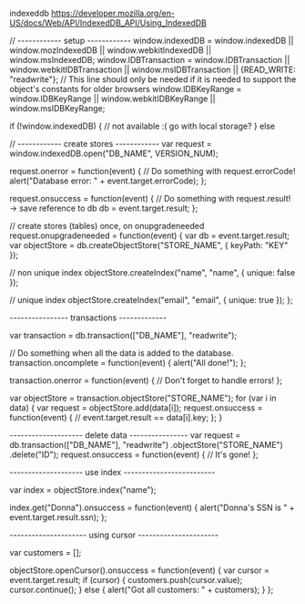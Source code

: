 indexeddb
https://developer.mozilla.org/en-US/docs/Web/API/IndexedDB_API/Using_IndexedDB

// ------------ setup ------------
window.indexedDB = window.indexedDB || window.mozIndexedDB || window.webkitIndexedDB || window.msIndexedDB;
window.IDBTransaction = window.IDBTransaction || window.webkitIDBTransaction || window.msIDBTransaction || {READ_WRITE: "readwrite"}; // This line should only be needed if it is needed to support the object's constants for older browsers
window.IDBKeyRange = window.IDBKeyRange || window.webkitIDBKeyRange || window.msIDBKeyRange;

if (!window.indexedDB) {
    // not available :( go with local storage?
}
else

// ------------ create stores ------------
var request = window.indexedDB.open("DB_NAME", VERSION_NUM);

request.onerror = function(event) {
  // Do something with request.errorCode!
  alert("Database error: " + event.target.errorCode);
};

request.onsuccess = function(event) {
  // Do something with request.result! -> save reference to db
  db = event.target.result;
};

// create stores (tables) once, on onupgradeneeded
request.onupgradeneeded = function(event) {
  var db = event.target.result;
  var objectStore = db.createObjectStore("STORE_NAME", { keyPath: "KEY" });

  // non unique index
  objectStore.createIndex("name", "name", { unique: false });

  // unique index
  objectStore.createIndex("email", "email", { unique: true });
};


---------------- transactions -------------

var transaction = db.transaction(["DB_NAME"], "readwrite");

// Do something when all the data is added to the database.
transaction.oncomplete = function(event) {
  alert("All done!");
};

transaction.onerror = function(event) {
  // Don't forget to handle errors!
};

var objectStore = transaction.objectStore("STORE_NAME");
for (var i in data) {
  var request = objectStore.add(data[i]);
  request.onsuccess = function(event) {
    // event.target.result == data[i].key;
  };
}


-------------------- delete data ----------------
var request = db.transaction(["DB_NAME"], "readwrite")
                .objectStore("STORE_NAME")
                .delete("ID");
request.onsuccess = function(event) {
  // It's gone!
};

-------------------- use index -------------------------

var index = objectStore.index("name");

index.get("Donna").onsuccess = function(event) {
  alert("Donna's SSN is " + event.target.result.ssn);
};

--------------------- using cursor ----------------------

var customers = [];

objectStore.openCursor().onsuccess = function(event) {
  var cursor = event.target.result;
  if (cursor) {
    customers.push(cursor.value);
    cursor.continue();
  }
  else {
    alert("Got all customers: " + customers);
  }
};
